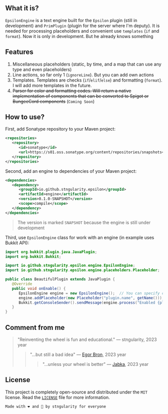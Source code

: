 ## What it is?
`EpsilonEngine` is a text engine built for the `Epsilon` plugin (still in
development) and `PrimPlugin` (plugin for the server where I'm deputy). It
is needed for processing placeholders and convenient use `templates` (`if`
and `format`). Now it is only in development. But he already knows something

## Features
1. Miscellaneous placeholders (static, by time, and a map that can use 
   any type and even placeholders)
2. Line actions, so far only 1 (`ignoreLine`). But you can add own actions
3. Templates. Templates are checks (`if`/`elif`/`else`) and formatting
   (`format`). I will add more templates in the future.
4. ~~Parser for color and formatting codes. Will return a native implementation 
   of components that can be converted to Spigot or BungeeCord components~~
   (`Coming Soon`)

## How to use?
First, add Sonatype repository to your Maven project:
```xml
<repositories>
   <repository>
      <id>sonatype</id>
      <url>https://s01.oss.sonatype.org/content/repositories/snapshots</url>
   </repository>
</repositories>
```

Second, add an engine to dependencies of your Maven project:
```xml
<dependencies>
   <dependency>
      <groupId>io.github.stngularity.epsilon</groupId>
      <artifactId>engine</artifactId>
      <version>0.1.0-SNAPSHOT</version>
      <scope>compile</scope>
   </dependency>
</dependencies>
```
> The version is marked `SNAPSHOT` because the engine is still under development

Third, use `EpsilonEngine` class for work with an engine (in example uses Bukkit API):

```java
import org.bukkit.plugin.java.JavaPlugin;
import org.bukkit.Bukkit;

import io.github.stngularity.epsilon.engine.EpsilonEngine;
import io.github.stngularity.epsilon.engine.placeholders.Placeholder;

public class BeautifulPlugin extends JavaPlugin {
   @Override
   public void onEnable() {
      EpsilonEngine engine = new EpsilonEngine();  // You can specify custom patterns for any parts of engine in arguments
      engine.addPlaceholder(new Placeholder("plugin.name", getName()));
      Bukkit.getConsoleSender().sendMessage(engine.process("Enabled {plugin.name}!"));
   }
}
```

## Comment from me
> "Reinventing the wheel is fun and educational."
> — stngularity, 2023 year
> > "...but still a bad idea"
> > — [Egor Bron](https://github.com/EgorBron), 2023 year
> > > "...unless your wheel is better"
> > > — [Jabka](https://github.com/Jabka-M), 2023 year

## License
This project is completely open-source and distributed under the `MIT`
license. Read the [`LICENSE`](LICENSE) file for more information.

```
Made with ❤ and 🍵 by stngularity for everyone
```
